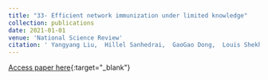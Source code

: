 ```yaml
---
title: "33- Efficient network immunization under limited knowledge"
collection: publications
date: 2021-01-01
venue: 'National Science Review'
citation: ' Yangyang Liu,  Hillel Sanhedrai,  GaoGao Dong,  Louis Shekhtman,  Fan Wang,  Sergey Buldyrev,  Shlomo Havlin, &quot;Efficient network immunization under limited knowledge.&quot; National Science Review, 2021.'
---
```

[Access paper here](https://academic.oup.com/nsr/article/8/1/nwaa229/5900998?login=true){:target="_blank"}
